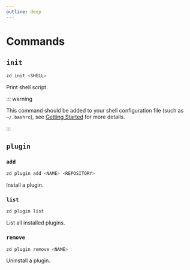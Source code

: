 ```yaml
---
outline: deep
---
```


# Commands

## `init`

```sh
zd init <SHELL>
```

Print shell script.

::: warning

This command should be added to your shell configuration file (such as `~/.bashrc`), see [Getting Started](/guide/getting-started#setup) for more details.

:::

## `plugin`

### `add`

```sh
zd plugin add <NAME> <REPOSITORY>
```

Install a plugin.

### `list`

```sh
zd plugin list
```

List all installed plugins.

### `remove`

```sh
zd plugin remove <NAME>
```

Uninstall a plugin.
